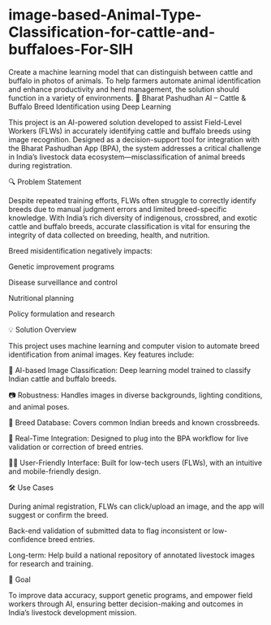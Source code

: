 # image-based-Animal-Type-Classification-for-cattle-and-buffaloes-For-SIH
Create a machine learning model that can distinguish between cattle and buffalo in photos of animals.  To help farmers automate animal identification and enhance productivity and herd management, the solution should function in a variety of environments.
🐄 Bharat Pashudhan AI – Cattle & Buffalo Breed Identification using Deep Learning

This project is an AI-powered solution developed to assist Field-Level Workers (FLWs) in accurately identifying cattle and buffalo breeds using image recognition. Designed as a decision-support tool for integration with the Bharat Pashudhan App (BPA), the system addresses a critical challenge in India’s livestock data ecosystem—misclassification of animal breeds during registration.

🔍 Problem Statement

Despite repeated training efforts, FLWs often struggle to correctly identify breeds due to manual judgment errors and limited breed-specific knowledge. With India’s rich diversity of indigenous, crossbred, and exotic cattle and buffalo breeds, accurate classification is vital for ensuring the integrity of data collected on breeding, health, and nutrition.

Breed misidentification negatively impacts:

Genetic improvement programs

Disease surveillance and control

Nutritional planning

Policy formulation and research

💡 Solution Overview

This project uses machine learning and computer vision to automate breed identification from animal images. Key features include:

🧠 AI-based Image Classification: Deep learning model trained to classify Indian cattle and buffalo breeds.

📷 Robustness: Handles images in diverse backgrounds, lighting conditions, and animal poses.

🐃 Breed Database: Covers common Indian breeds and known crossbreeds.

🔁 Real-Time Integration: Designed to plug into the BPA workflow for live validation or correction of breed entries.

🧑‍🌾 User-Friendly Interface: Built for low-tech users (FLWs), with an intuitive and mobile-friendly design.

🛠️ Use Cases

During animal registration, FLWs can click/upload an image, and the app will suggest or confirm the breed.

Back-end validation of submitted data to flag inconsistent or low-confidence breed entries.

Long-term: Help build a national repository of annotated livestock images for research and training.

🚀 Goal

To improve data accuracy, support genetic programs, and empower field workers through AI, ensuring better decision-making and outcomes in India’s livestock development mission.
